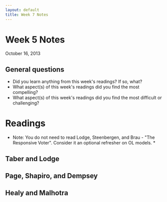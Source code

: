 ```yaml
---
layout: default
title: Week 7 Notes
---
```


# Week 5 Notes #
October 16, 2013

## General questions ##
* Did you learn anything from this week's readings? If so, what?
* What aspect(s) of this week's readings did you find the most compelling?
* What aspect(s) of this week's readings did you find the most difficult or challenging?


# Readings #

* Note: You do not need to read Lodge, Steenbergen, and Brau - "The Responsive Voter". Consider it an optional refresher on OL models. *

## Taber and Lodge ##


## Page, Shapiro, and Dempsey ##


## Healy and Malhotra ##
